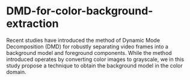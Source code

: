 # DMD-for-color-background-extraction
Recent studies have introduced the method of Dynamic Mode Decomposition (DMD) for robustly separating video frames into a background model and foreground components. While the method introduced operates by converting color images to grayscale, we in this study propose a technique to obtain the background model in the color domain. 
